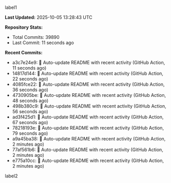 
label1 
<!-- ACTIVITY_START -->
**Last Updated:** 2025-10-05 13:28:43 UTC

**Repository Stats:**
- Total Commits: 39890
- Last Commit: 11 seconds ago

**Recent Commits:**
- a3c7e24e9: 🤖 Auto-update README with recent activity (GitHub Action, 11 seconds ago)
- 14817d144: 🤖 Auto-update README with recent activity (GitHub Action, 22 seconds ago)
- 4085fce22: 🤖 Auto-update README with recent activity (GitHub Action, 36 seconds ago)
- 4730905be: 🤖 Auto-update README with recent activity (GitHub Action, 48 seconds ago)
- 498b380c9: 🤖 Auto-update README with recent activity (GitHub Action, 56 seconds ago)
- ad3f425d1: 🤖 Auto-update README with recent activity (GitHub Action, 67 seconds ago)
- 78218193e: 🤖 Auto-update README with recent activity (GitHub Action, 79 seconds ago)
- a9a45ba38: 🤖 Auto-update README with recent activity (GitHub Action, 2 minutes ago)
- 77af561b6: 🤖 Auto-update README with recent activity (GitHub Action, 2 minutes ago)
- e775a10cc: 🤖 Auto-update README with recent activity (GitHub Action, 2 minutes ago)
<!-- ACTIVITY_END -->

label2
